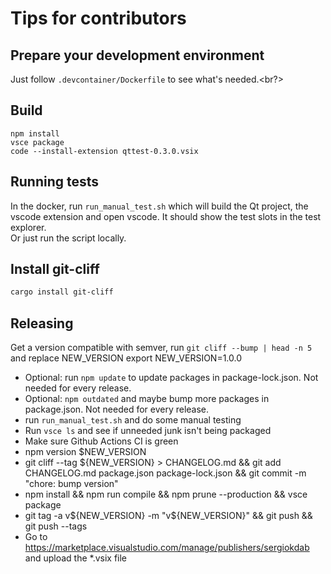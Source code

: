 # Tips for contributors

## Prepare your development environment

Just follow `.devcontainer/Dockerfile` to see what's needed.<br?>

## Build

```
npm install
vsce package
code --install-extension qttest-0.3.0.vsix
```

## Running tests

In the docker, run `run_manual_test.sh` which will build the Qt project, the vscode extension
and open vscode. It should show the test slots in the test explorer.<br>
Or just run the script locally.


## Install git-cliff

```bash
cargo install git-cliff
```

## Releasing

Get a version compatible with semver, run `git cliff --bump | head -n 5` and replace NEW_VERSION
export NEW_VERSION=1.0.0

- Optional: run `npm update` to update packages in package-lock.json. Not needed for every release.
- Optional: `npm outdated` and maybe bump more packages in package.json. Not needed for every release.
- run `run_manual_test.sh` and do some manual testing
- Run `vsce ls` and see if unneeded junk isn't being packaged
- Make sure Github Actions CI is green
- npm version $NEW_VERSION
- git cliff --tag ${NEW_VERSION} > CHANGELOG.md && git add CHANGELOG.md package.json package-lock.json && git commit -m "chore: bump version"
- npm install && npm run compile && npm prune --production && vsce package
- git tag -a v${NEW_VERSION} -m "v${NEW_VERSION}" && git push && git push --tags
- Go to https://marketplace.visualstudio.com/manage/publishers/sergiokdab and upload the *.vsix file
